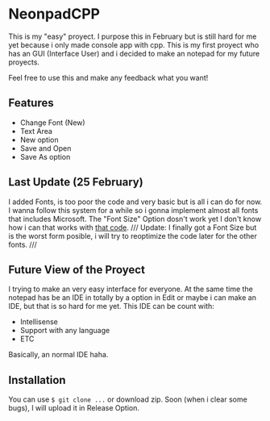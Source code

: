# NeonpadCPP

This is my "easy" proyect. I purpose this in February but is still hard for me yet because i only made console app with cpp. This is my first proyect who has an GUI (Interface User) and i decided to make an notepad for my future proyects.

Feel free to use this and make any feedback what you want!

## Features
 - Change Font (New)
 - Text Area
 - New option
 - Save and Open
 - Save As option

## Last Update (25 February)
I added Fonts, is too poor the code and very basic but is all i can do for now. I wanna follow this system for a while so i gonna implement almost all fonts that includes Microsoft. The "Font Size" Option dosn't work yet I don't know how i can that works with [that code](https://github.com/neopkr/NeonpadCPP/blob/8b340961251d40b212546444d10ecedc71afe324/WinMain.cpp#L189).
/// Update: I finally got a Font Size but is the worst form posible, i will try to reoptimize the code later for the other fonts. ///

## Future View of the Proyect
I trying to make an very easy interface for everyone. At the same time the notepad has be an IDE in totally by a option in Edit or maybe i can make an IDE, but that is so hard for me yet. This IDE can be count with:
  - Intellisense
  - Support with any language
  - ETC

Basically, an normal IDE haha.

## Installation
You can use ```$ git clone ...``` or download zip. Soon (when i clear some bugs), I will upload it in Release Option.
